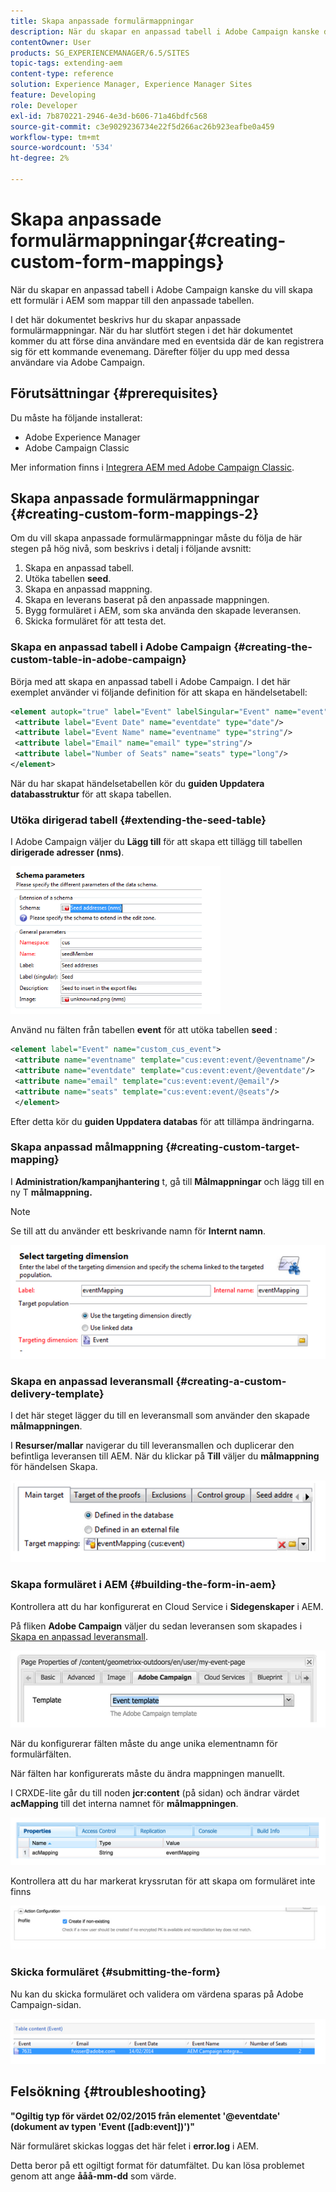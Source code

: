 ```yaml
---
title: Skapa anpassade formulärmappningar
description: När du skapar en anpassad tabell i Adobe Campaign kanske du vill skapa ett formulär i AEM som mappar till den anpassade tabellen
contentOwner: User
products: SG_EXPERIENCEMANAGER/6.5/SITES
topic-tags: extending-aem
content-type: reference
solution: Experience Manager, Experience Manager Sites
feature: Developing
role: Developer
exl-id: 7b870221-2946-4e3d-b606-71a46bdfc568
source-git-commit: c3e9029236734e22f5d266ac26b923eafbe0a459
workflow-type: tm+mt
source-wordcount: '534'
ht-degree: 2%

---
```


# Skapa anpassade formulärmappningar{#creating-custom-form-mappings}

När du skapar en anpassad tabell i Adobe Campaign kanske du vill skapa ett formulär i AEM som mappar till den anpassade tabellen.

I det här dokumentet beskrivs hur du skapar anpassade formulärmappningar. När du har slutfört stegen i det här dokumentet kommer du att förse dina användare med en eventsida där de kan registrera sig för ett kommande evenemang. Därefter följer du upp med dessa användare via Adobe Campaign.

## Förutsättningar {#prerequisites}

Du måste ha följande installerat:

* Adobe Experience Manager
* Adobe Campaign Classic

Mer information finns i [Integrera AEM med Adobe Campaign Classic](/help/sites-administering/campaignonpremise.md).

## Skapa anpassade formulärmappningar {#creating-custom-form-mappings-2}

Om du vill skapa anpassade formulärmappningar måste du följa de här stegen på hög nivå, som beskrivs i detalj i följande avsnitt:

1. Skapa en anpassad tabell.
1. Utöka tabellen **seed**.
1. Skapa en anpassad mappning.
1. Skapa en leverans baserat på den anpassade mappningen.
1. Bygg formuläret i AEM, som ska använda den skapade leveransen.
1. Skicka formuläret för att testa det.

### Skapa en anpassad tabell i Adobe Campaign {#creating-the-custom-table-in-adobe-campaign}

Börja med att skapa en anpassad tabell i Adobe Campaign. I det här exemplet använder vi följande definition för att skapa en händelsetabell:

```xml
<element autopk="true" label="Event" labelSingular="Event" name="event">
 <attribute label="Event Date" name="eventdate" type="date"/>
 <attribute label="Event Name" name="eventname" type="string"/>
 <attribute label="Email" name="email" type="string"/>
 <attribute label="Number of Seats" name="seats" type="long"/>
</element>
```

När du har skapat händelsetabellen kör du **guiden Uppdatera databasstruktur** för att skapa tabellen.

### Utöka dirigerad tabell {#extending-the-seed-table}

I Adobe Campaign väljer du **Lägg till** för att skapa ett tillägg till tabellen **dirigerade adresser (nms)**.

![chlimage_1-194](assets/chlimage_1-194.png)

Använd nu fälten från tabellen **event** för att utöka tabellen **seed** :

```xml
<element label="Event" name="custom_cus_event">
 <attribute name="eventname" template="cus:event:event/@eventname"/>
 <attribute name="eventdate" template="cus:event:event/@eventdate"/>
 <attribute name="email" template="cus:event:event/@email"/>
 <attribute name="seats" template="cus:event:event/@seats"/>
 </element>
```

Efter detta kör du **guiden Uppdatera databas** för att tillämpa ändringarna.

### Skapa anpassad målmappning {#creating-custom-target-mapping}

I **Administration/kampanjhantering** t, gå till **Målmappningar** och lägg till en ny T **målmappning.**

>[!NOTE]
>
>Se till att du använder ett beskrivande namn för **Internt namn**.

![chlimage_1-195](assets/chlimage_1-195.png)

### Skapa en anpassad leveransmall {#creating-a-custom-delivery-template}

I det här steget lägger du till en leveransmall som använder den skapade **målmappningen**.

I **Resurser/mallar** navigerar du till leveransmallen och duplicerar den befintliga leveransen till AEM. När du klickar på **Till** väljer du **målmappning** för händelsen Skapa.

![chlimage_1-196](assets/chlimage_1-196.png)

### Skapa formuläret i AEM {#building-the-form-in-aem}

Kontrollera att du har konfigurerat en Cloud Service i **Sidegenskaper** i AEM.

På fliken **Adobe Campaign** väljer du sedan leveransen som skapades i [Skapa en anpassad leveransmall](#creating-a-custom-delivery-template).

![chlimage_1-197](assets/chlimage_1-197.png)

När du konfigurerar fälten måste du ange unika elementnamn för formulärfälten.

När fälten har konfigurerats måste du ändra mappningen manuellt.

I CRXDE-lite går du till noden **jcr:content** (på sidan) och ändrar värdet **acMapping** till det interna namnet för **målmappningen**.

![chlimage_1-198](assets/chlimage_1-198.png)

Kontrollera att du har markerat kryssrutan för att skapa om formuläret inte finns

![chlimage_1-199](assets/chlimage_1-199.png)

### Skicka formuläret {#submitting-the-form}

Nu kan du skicka formuläret och validera om värdena sparas på Adobe Campaign-sidan.

![chlimage_1-200](assets/chlimage_1-200.png)

## Felsökning {#troubleshooting}

**&quot;Ogiltig typ för värdet 02/02/2015 från elementet &#39;@eventdate&#39; (dokument av typen &#39;Event ([adb:event])&#39;)&quot;**

När formuläret skickas loggas det här felet i **error.log** i AEM.

Detta beror på ett ogiltigt format för datumfältet. Du kan lösa problemet genom att ange **ååå-mm-dd** som värde.
